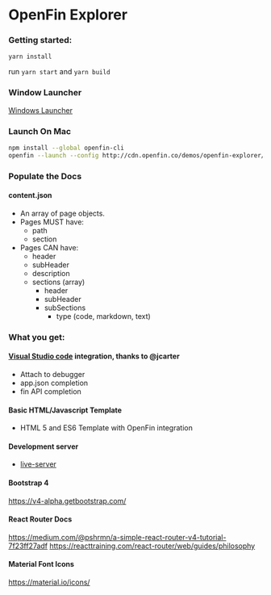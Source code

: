 # OpenFin Explorer

### Getting started:

`yarn install`

run `yarn start` and `yarn build`

### Window Launcher

[Windows Launcher](https://dl.openfin.co/services/download?fileName=OpenFinExplorer&config=http://cdn.openfin.co/demos/openfin-explorer/app.json)

### Launch On Mac

```bash
npm install --global openfin-cli
openfin --launch --config http://cdn.openfin.co/demos/openfin-explorer/app.json
```

### Populate the Docs

#### content.json

- An array of page objects.
- Pages MUST have:
	- path
	- section
- Pages CAN have:
	- header
	- subHeader
	- description
	- sections (array)
		- header
		- subHeader
		- subSections
			- type (code, markdown, text)


### What you get:

#### [Visual Studio code](https://code.visualstudio.com/) integration, thanks to @jcarter

* Attach to debugger
* app.json completion
* fin API completion

#### Basic HTML/Javascript Template

* HTML 5 and ES6 Template with OpenFin integration

#### Development server

* [live-server](https://www.npmjs.com/package/live-server)

#### Bootstrap 4

https://v4-alpha.getbootstrap.com/

#### React Router Docs

https://medium.com/@pshrmn/a-simple-react-router-v4-tutorial-7f23ff27adf
https://reacttraining.com/react-router/web/guides/philosophy

#### Material Font Icons

https://material.io/icons/

